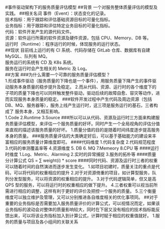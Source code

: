 #事件驱动架构下的服务质量评估模型
##背景
一个对服务整体质量评估的模型及实践。
##相关名词
    事件（Event）：状态变化的记录。  
    技术指标：用于跟踪和评估基础资源目标的可量化指标。  
    业务指标：用于跟踪和评估特定业务目标的可量化指标。  
    代码：软件开发产生的源代码文件。  
    资源：软件运行所需的软件资源及硬件资源，包括 CPU、Memory、DB 等。  
    运行时（Runtime）：程序运行的时候，体现服务的运行状态。  
##现状
    目前线上运行的有 CI 系统、代码存储在 GitLab 仓库、数据库有自建 MySQL、队列有 MQ。  
    服务运行的系统有 CD 及 K8s 系统。  
    服务在运行时会产生相关的 Metric 及 Log。  
##方案
###为什么需要一个可靠的服务质量评估模型？  
    1.形成事件驱动（服务质量的下降也是一个事件），用服务质量下降产生的事件驱动服务本身质量的稳步提升及稳定。
    2.而从代码、资源、运行时的各个维度下的子项的质量下降也可以同样触发整件驱动，驱动后续的故障自愈、容灾等动作，进而实现服务本身质量的稳定。
###软件开发过程中产生代码及周边资源（包括 DB、MQ、服务器等），服务上线产生运行时，这三项是服务运行的基石，三者构成了 服务本身，又相互影响。  
    1.Code
    2.Runtime
    3.Source
###所以可以从代码、资源及运行时三方面来构建服务质量评估模型，来评估一个服务质量的好坏。同时产生一个全局视角的评估分值来直观的描述该服务质量的好坏。
    1.质量分值的目的是随着时间纬度逐步提高服务本身的质量。
###服务质量评估的大类确定好后，可以基于基础能力的建设来丰富相应的服务质量计算维度即可。
####代码维度
    1.代码复杂度
    2.代码规范程度
    3.代码的单测覆盖率等
    4.资源维度
    5. DB
    6. MQ 
    7.Memeory
    8.CPU 等
####运行时维度
    1.Log、Metric、Alarming
    2.实时的异常捕捉
    3.服务的拓朴等
####质量分计算公式
    QS = ∑ weight(i) * score
####同时代码、资源及运行时三者的权重可以随着时间的自然演进而逐步发生变化。
    1.如项目初建时，质量关注的重点是代码，可以将代码的权重相应的提升
    2.对于对资源倚重的项目，如计算型服务，队列分发型服务，可以将资源的权重相应的提升。
    3.对于代码逻辑简单，但又是高 QPS 型的服务，可以将运行时的权重相应的做下提升。
    4.三者权重可以视当前所需进行相应的调整，这样有利于更好的评价及把控一个服务的质量。
    5.三个衡量维度可以独立维护及管理，又可以分别推进各自维度相关的优化事项同。
##对于重要的业务指标是否需要加入服务质量评价的计算公式，可以视情况而定，如果该业务指标的波动会对整体的质量影响较大，同时在下层又没有相应的技术指标能反馈出来，可以将该业务指标加入到计算公式，计算时赋于相应的权重值就好。
    1.服务的质量与项目及各小组间的关联关系
